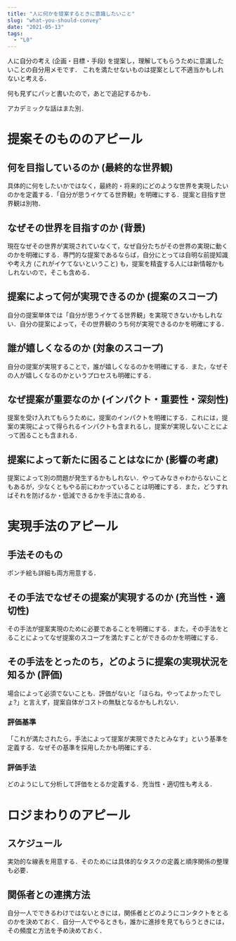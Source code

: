```yaml
---
title: "人に何かを提案するときに意識したいこと"
slug: "what-you-should-convey"
date: "2021-05-13"
tags:
  - "L0"
---
```


人に自分の考え (企画・目標・手段) を提案し，理解してもらうために意識したいことの自分用メモです．
これを満たせないものは提案として不適当かもしれないと考える．

何も見ずにパッと書いたので，あとで追記するかも．

アカデミックな話はまた別．

# 提案そのもののアピール

## 何を目指しているのか (最終的な世界観)

具体的に何をしたいかではなく，最終的・将来的にどのような世界を実現したいのかを定義する．「自分が思うイケてる世界観」を明確にする．提案と目指す世界観は別物．

## なぜその世界を目指すのか (背景)

現在なぜその世界が実現されていなくて，なぜ自分たちがその世界の実現に動くのかを明確にする．専門的な提案であるならば，自分にとっては自明な前提知識や考え方 (これがイケてないということ) も，提案を精査する人には新情報かもしれないので，そこも含める．

## 提案によって何が実現できるのか (提案のスコープ)

自分の提案単体では「自分が思うイケてる世界観」を実現できないかもしれない．自分の提案によって，その世界観のうち何が実現できるのかを明確にする．

## 誰が嬉しくなるのか (対象のスコープ)

自分の提案が実現することで，誰が嬉しくなるのかを明確にする．また，なぜその人が嬉しくなるのかというプロセスも明確にする．

## なぜ提案が重要なのか (インパクト・重要性・深刻性)

提案を受け入れてもらうために，提案のインパクトを明確にする．これには，提案の実現によって得られるインパクトも含まれるし，提案が実現しないことによって困ることも含まれる．

## 提案によって新たに困ることはなにか (影響の考慮)

提案によって別の問題が発生するかもしれない．やってみなきゃわからないこともあるが，少なくともやる前にわかっていることは明確にする．また，どうすればそれを防げるか・低減できるかを手法に含める．

# 実現手法のアピール

## 手法そのもの

ポンチ絵も詳細も両方用意する．

## その手法でなぜその提案が実現するのか (充当性・適切性)

その手法が提案実現のために必要であることを明確にする．また，その手法をとることによってなぜ提案のスコープを満たすことができるのかを明確にする．

## その手法をとったのち，どのように提案の実現状況を知るか (評価)

場合によって必須でないことも．評価がないと「ほらね，やってよかったでしょ?」と言えず，提案自体がコストの無駄となるかもしれない．

### 評価基準

「これが満たされたら，手法によって提案が実現できたとみなす」という基準を定義する．なぜその基準を採用したかも明確にする．

### 評価手法

どのようにして分析して評価をとるか定義する．充当性・適切性も考える．

# ロジまわりのアピール

## スケジュール

実効的な線表を用意する．そのためには具体的なタスクの定義と順序関係の整理も必要．

## 関係者との連携方法

自分一人でできるわけではないときには，関係者とどのようにコンタクトをとるのかを決めておく．自分一人でやるときも，誰かに進捗を見てもらうときには，その頻度と方法を予め決めておく．
